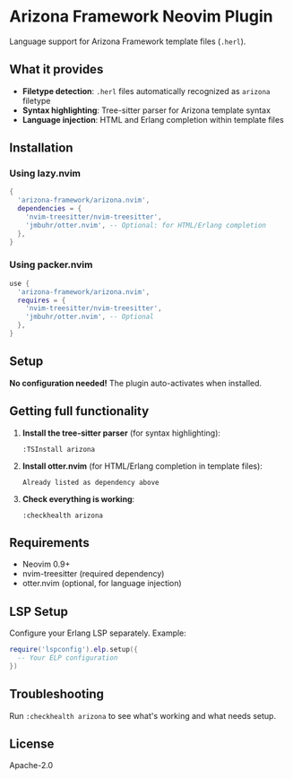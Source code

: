 # Arizona Framework Neovim Plugin

Language support for Arizona Framework template files (`.herl`).

## What it provides

- **Filetype detection**: `.herl` files automatically recognized as `arizona` filetype
- **Syntax highlighting**: Tree-sitter parser for Arizona template syntax
- **Language injection**: HTML and Erlang completion within template files

## Installation

### Using lazy.nvim

```lua
{
  'arizona-framework/arizona.nvim',
  dependencies = {
    'nvim-treesitter/nvim-treesitter',
    'jmbuhr/otter.nvim', -- Optional: for HTML/Erlang completion
  },
}
```

### Using packer.nvim

```lua
use {
  'arizona-framework/arizona.nvim',
  requires = {
    'nvim-treesitter/nvim-treesitter',
    'jmbuhr/otter.nvim', -- Optional
  },
}
```

## Setup

**No configuration needed!** The plugin auto-activates when installed.

## Getting full functionality

1. **Install the tree-sitter parser** (for syntax highlighting):
   ```
   :TSInstall arizona
   ```

2. **Install otter.nvim** (for HTML/Erlang completion in template files):
   ```
   Already listed as dependency above
   ```

3. **Check everything is working**:
   ```
   :checkhealth arizona
   ```

## Requirements

- Neovim 0.9+
- nvim-treesitter (required dependency)
- otter.nvim (optional, for language injection)

## LSP Setup

Configure your Erlang LSP separately. Example:

```lua
require('lspconfig').elp.setup({
  -- Your ELP configuration
})
```

## Troubleshooting

Run `:checkhealth arizona` to see what's working and what needs setup.

## License

Apache-2.0

